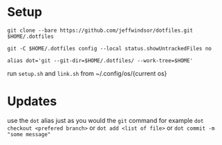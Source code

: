 # Setup

`git clone --bare https://github.com/jeffwindsor/dotfiles.git $HOME/.dotfiles`

`git -C $HOME/.dotfiles config --local status.showUntrackedFiles no`

`alias dot='git --git-dir=$HOME/.dotfiles/ --work-tree=$HOME'`

run `setup.sh` and `link.sh` from ~/.config/os/{current os} 

# Updates
use the `dot` alias just as you would the `git` command for example `dot checkout <prefered branch>` or `dot add <list of file>` or `dot commit -m "some message"`
